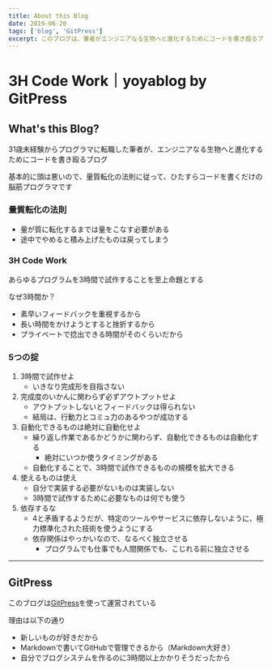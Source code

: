 ```yaml
---
title: About this Blog
date: 2019-06-20
tags: ['blog', 'GitPress']
excerpt: このブログは、筆者がエンジニアなる生物へと進化するためにコードを書き殴るブログである
---
```


# 3H Code Work｜yoyablog by GitPress

## What's this Blog?

31歳未経験からプログラマに転職した筆者が、エンジニアなる生物へと進化するためにコードを書き殴るブログ

基本的に頭は悪いので、量質転化の法則に従って、ひたすらコードを書くだけの脳筋プログラマです

### 量質転化の法則
- 量が質に転化するまでは量をこなす必要がある
- 途中でやめると積み上げたものは戻ってしまう

### 3H Code Work
あらゆるプログラムを3時間で試作することを至上命題とする

なぜ3時間か？

- 素早いフィードバックを重視するから
- 長い時間をかけようとすると挫折するから
- プライベートで捻出できる時間がそのくらいだから

### 5つの掟
1. 3時間で試作せよ
    - いきなり完成形を目指さない
2. 完成度のいかんに関わらず必ずアウトプットせよ
    - アウトプットしないとフィードバックは得られない
    - 結局は、行動力とコミュ力のあるやつが成功する
3. 自動化できるものは絶対に自動化せよ
    - 繰り返し作業であるかどうかに関わらず、自動化できるものは自動化する
        - 絶対にいつか使うタイミングがある
    - 自動化することで、3時間で試作できるものの規模を拡大できる
4. 使えるものは使え
    - 自分で実装する必要がないものは実装しない
    - 3時間で試作するために必要なものは何でも使う
5. 依存するな
    - 4と矛盾するようだが、特定のツールやサービスに依存しないように、極力標準化された技術を使うようにする
    - 依存関係はやっかいなので、なるべく独立させる
        - プログラムでも仕事でも人間関係でも、こじれる前に独立させる

***

## GitPress

このブログは[GitPress](https://gitpress.io/)を使って運営されている

理由は以下の通り

- 新しいものが好きだから
- Markdownで書いてGitHubで管理できるから（Markdown大好き）
- 自分でブログシステムを作るのに3時間以上かかりそうだったから
